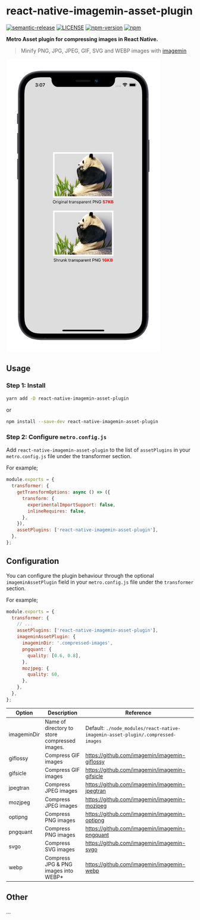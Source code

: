 # react-native-imagemin-asset-plugin

[![semantic-release](https://img.shields.io/badge/%20%20%F0%9F%93%A6%F0%9F%9A%80-semantic--release-e10079.svg)](https://github.com/semantic-release/semantic-release)
[![LICENSE](https://img.shields.io/badge/license-MIT-blue)](./LICENSE)
[![npm-version](https://img.shields.io/npm/v/react-native-imagemin-asset-plugin)](https://www.npmjs.com/package/react-native-imagemin-asset-plugin)
[![npm](https://img.shields.io/npm/dm/react-native-imagemin-asset-plugin.svg)](https://www.npmjs.com/package/react-native-imagemin-asset-plugin)

**Metro Asset plugin for compressing images in React Native.**

> Minify PNG, JPG, JPEG, GIF, SVG and WEBP images with [imagemin](https://github.com/imagemin/imagemin)

<img width="414px" src="https://github.com/iChengbo/react-native-imagemin-asset-plugin/blob/next/example.png?raw=true" alt="example" />

## Usage

### Step 1: Install

```sh
yarn add -D react-native-imagemin-asset-plugin
```

or

```sh
npm install --save-dev react-native-imagemin-asset-plugin
```

### Step 2: Configure `metro.config.js`

Add `react-native-imagemin-asset-plugin` to the list of `assetPlugins` in your `metro.config.js` file under the transformer section.

For example;

```js
module.exports = {
  transformer: {
    getTransformOptions: async () => ({
      transform: {
        experimentalImportSupport: false,
        inlineRequires: false,
      },
    }),
    assetPlugins: ['react-native-imagemin-asset-plugin'],
  },
};
```

## Configuration

You can configure the plugin behaviour through the optional `imageminAssetPlugin` field in your `metro.config.js` file under the `transformer` section.

For example;

```js
module.exports = {
  transformer: {
    // ...
    assetPlugins: ['react-native-imagemin-asset-plugin'],
    imageminAssetPlugin: {
      imageminDir: '.compressed-images',
      pngquant: {
        quality: [0.6, 0.8],
      },
      mozjpeg: {
        quality: 60,
      },
    },
  },
};
```

| Option      | Description                                   | Reference                                                    |
| ----------- | --------------------------------------------- | ------------------------------------------------------------ |
| imageminDir | Name of directory to store compressed images. | Default: `./node_modules/react-native-imagemin-asset-plugin/.compressed-images` |
| giflossy    | Compress GIF images                           | https://github.com/imagemin/imagemin-giflossy                |
| gifsicle    | Compress GIF images                           | https://github.com/imagemin/imagemin-gifsicle                |
| jpegtran    | Compress JPEG images                          | https://github.com/imagemin/imagemin-jpegtran                |
| mozjpeg     | Compress JPEG images                          | https://github.com/imagemin/imagemin-mozjpeg                 |
| optipng     | Compress PNG images                           | https://github.com/imagemin/imagemin-optipng                 |
| pngquant    | Compress PNG images                           | https://github.com/imagemin/imagemin-pngquant                |
| svgo        | Compress SVG images                           | https://github.com/imagemin/imagemin-svgo                    |
| webp        | Compress JPG & PNG images into WEBP*          | https://github.com/imagemin/imagemin-webp                    |


## Other 

...
